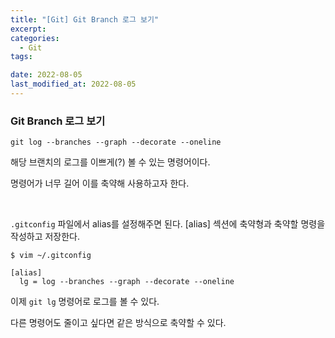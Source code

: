 ```yaml
---
title: "[Git] Git Branch 로그 보기"
excerpt:
categories:
  - Git
tags:

date: 2022-08-05
last_modified_at: 2022-08-05
---
```


### Git Branch 로그 보기

`git log --branches --graph --decorate --oneline`

해당 브랜치의 로그를 이쁘게(?) 볼 수 있는 명령어이다.

명령어가 너무 길어 이를 축약해 사용하고자 한다.

<br/>

`.gitconfig` 파일에서 alias를 설정해주면 된다.
[alias] 섹션에 축약형과 축약할 명령을 작성하고 저장한다.

```
$ vim ~/.gitconfig
```

```
[alias]
  lg = log --branches --graph --decorate --oneline
```

이제 `git lg` 명령어로 로그를 볼 수 있다.

다른 명령어도 줄이고 싶다면 같은 방식으로 축약할 수 있다.
